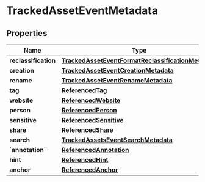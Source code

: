 
# TrackedAssetEventMetadata

## Properties
Name | Type | Description | Notes
------------ | ------------- | ------------- | -------------
**reclassification** | [**TrackedAssetEventFormatReclassificationMetadata**](TrackedAssetEventFormatReclassificationMetadata.md) |  |  [optional]
**creation** | [**TrackedAssetEventCreationMetadata**](TrackedAssetEventCreationMetadata.md) |  |  [optional]
**rename** | [**TrackedAssetEventRenameMetadata**](TrackedAssetEventRenameMetadata.md) |  |  [optional]
**tag** | [**ReferencedTag**](ReferencedTag.md) |  |  [optional]
**website** | [**ReferencedWebsite**](ReferencedWebsite.md) |  |  [optional]
**person** | [**ReferencedPerson**](ReferencedPerson.md) |  |  [optional]
**sensitive** | [**ReferencedSensitive**](ReferencedSensitive.md) |  |  [optional]
**share** | [**ReferencedShare**](ReferencedShare.md) |  |  [optional]
**search** | [**TrackedAssetsEventSearchMetadata**](TrackedAssetsEventSearchMetadata.md) |  |  [optional]
**&#x60;annotation&#x60;** | [**ReferencedAnnotation**](ReferencedAnnotation.md) |  |  [optional]
**hint** | [**ReferencedHint**](ReferencedHint.md) |  |  [optional]
**anchor** | [**ReferencedAnchor**](ReferencedAnchor.md) |  |  [optional]



